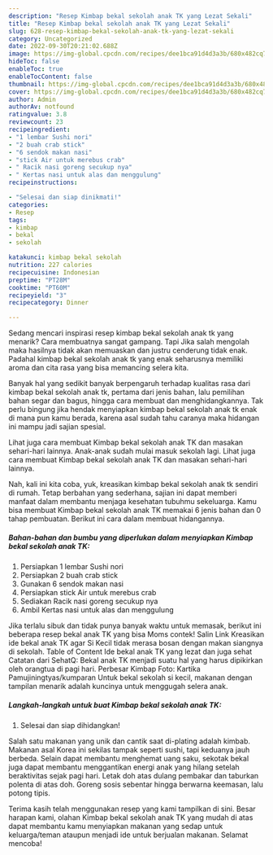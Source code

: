 ```yaml
---
description: "Resep Kimbap bekal sekolah anak TK yang Lezat Sekali"
title: "Resep Kimbap bekal sekolah anak TK yang Lezat Sekali"
slug: 628-resep-kimbap-bekal-sekolah-anak-tk-yang-lezat-sekali
category: Uncategorized
date: 2022-09-30T20:21:02.688Z
image: https://img-global.cpcdn.com/recipes/dee1bca91d4d3a3b/680x482cq70/kimbap-bekal-sekolah-anak-tk-foto-resep-utama.jpg
hideToc: false
enableToc: true
enableTocContent: false
thumbnail: https://img-global.cpcdn.com/recipes/dee1bca91d4d3a3b/680x482cq70/kimbap-bekal-sekolah-anak-tk-foto-resep-utama.jpg
cover: https://img-global.cpcdn.com/recipes/dee1bca91d4d3a3b/680x482cq70/kimbap-bekal-sekolah-anak-tk-foto-resep-utama.jpg
author: Admin
authorAv: notfound
ratingvalue: 3.8
reviewcount: 23
recipeingredient:
- "1 lembar Sushi nori"
- "2 buah crab stick"
- "6 sendok makan nasi"
- "stick Air untuk merebus crab"
- " Racik nasi goreng secukup nya"
- " Kertas nasi untuk alas dan menggulung"
recipeinstructions:

- "Selesai dan siap dinikmati!"
categories:
- Resep
tags:
- kimbap
- bekal
- sekolah

katakunci: kimbap bekal sekolah 
nutrition: 227 calories
recipecuisine: Indonesian
preptime: "PT28M"
cooktime: "PT60M"
recipeyield: "3"
recipecategory: Dinner

---
```



Sedang mencari inspirasi resep kimbap bekal sekolah anak tk yang menarik? Cara membuatnya sangat gampang. Tapi Jika salah mengolah maka hasilnya tidak akan memuaskan dan justru cenderung tidak enak. Padahal kimbap bekal sekolah anak tk yang enak seharusnya memiliki aroma dan cita rasa yang bisa memancing selera kita.


Banyak hal yang sedikit banyak berpengaruh terhadap kualitas rasa dari kimbap bekal sekolah anak tk, pertama dari jenis bahan, lalu pemilihan bahan segar dan bagus, hingga cara membuat dan menghidangkannya. Tak perlu bingung jika hendak menyiapkan kimbap bekal sekolah anak tk enak di mana pun kamu berada, karena asal sudah tahu caranya maka hidangan ini mampu jadi sajian spesial.

Lihat juga cara membuat Kimbap bekal sekolah anak TK dan masakan sehari-hari lainnya. Anak-anak sudah mulai masuk sekolah lagi. Lihat juga cara membuat Kimbap bekal sekolah anak TK dan masakan sehari-hari lainnya.


Nah, kali ini kita coba, yuk, kreasikan kimbap bekal sekolah anak tk sendiri di rumah. Tetap berbahan yang sederhana, sajian ini dapat memberi manfaat dalam membantu menjaga kesehatan tubuhmu sekeluarga. Kamu bisa membuat Kimbap bekal sekolah anak TK memakai 6 jenis bahan dan 0 tahap pembuatan. Berikut ini cara dalam membuat hidangannya.

<!--inarticleads1-->

##### Bahan-bahan dan bumbu yang diperlukan dalam menyiapkan Kimbap bekal sekolah anak TK:

1. Persiapkan 1 lembar Sushi nori
1. Persiapkan 2 buah crab stick
1. Gunakan 6 sendok makan nasi
1. Persiapkan stick Air untuk merebus crab
1. Sediakan  Racik nasi goreng secukup nya
1. Ambil  Kertas nasi untuk alas dan menggulung


Jika terlalu sibuk dan tidak punya banyak waktu untuk memasak, berikut ini beberapa resep bekal anak TK yang bisa Moms contek! Salin Link Kreasikan ide bekal anak TK agar Si Kecil tidak merasa bosan dengan makan siangnya di sekolah. Table of Content Ide bekal anak TK yang lezat dan juga sehat Catatan dari SehatQ: Bekal anak TK menjadi suatu hal yang harus dipikirkan oleh orangtua di pagi hari. Perbesar Kimbap Foto: Kartika Pamujiningtyas/kumparan Untuk bekal sekolah si kecil, makanan dengan tampilan menarik adalah kuncinya untuk menggugah selera anak. 

<!--inarticleads2-->

##### Langkah-langkah untuk buat Kimbap bekal sekolah anak TK:


1. Selesai dan siap dihidangkan!

Salah satu makanan yang unik dan cantik saat di-plating adalah kimbab. Makanan asal Korea ini sekilas tampak seperti sushi, tapi keduanya jauh berbeda. Selain dapat membantu menghemat uang saku, sekotak bekal juga dapat membantu menggantikan energi anak yang hilang setelah beraktivitas sejak pagi hari. Letak doh atas dulang pembakar dan taburkan polenta di atas doh. Goreng sosis sebentar hingga berwarna keemasan, lalu potong tipis. 

Terima kasih telah menggunakan resep yang kami tampilkan di sini. Besar harapan kami, olahan Kimbap bekal sekolah anak TK yang mudah di atas dapat membantu kamu menyiapkan makanan yang sedap untuk keluarga/teman ataupun menjadi ide untuk berjualan makanan. Selamat mencoba!
